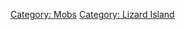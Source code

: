 [Category: Mobs](Category:_Mobs "wikilink") [Category: Lizard
Island](Category:_Lizard_Island "wikilink")
